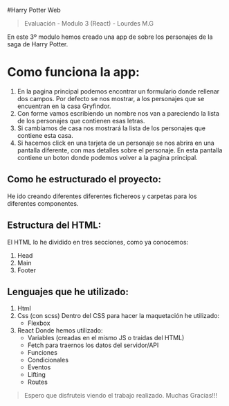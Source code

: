 #Harry Potter Web
> Evaluación - Modulo 3 (React) -  Lourdes M.G

En este 3º modulo hemos creado una app de sobre los personajes de la saga de Harry Potter.

# Como funciona la app:
1. En la pagina principal podemos encontrar un formulario donde rellenar dos campos.
    Por defecto se nos mostrar, a los personajes que se encuentran en la casa Gryfindor.
2. Con forme vamos escribiendo un nombre nos van a pareciendo la lista de los personajes que contienen esas letras.
3. Si cambiamos de casa nos mostrará la lista de los personajes que contiene esta casa.
4. Si hacemos click en una tarjeta de un personaje se nos abrira en una pantalla diferente, con mas detalles sobre el personaje.
En esta pantalla contiene un boton donde podemos volver a la pagina principal.

## Como he estructurado el proyecto:
He ido creando diferentes diferentes fichereos y carpetas para los diferentes componentes.


## Estructura del HTML:
El HTML lo he dividido en tres secciones, como ya conocemos:
1. Head
2. Main
3. Footer

## Lenguajes que he utilizado:
1. Html
2. Css (con scss)
   Dentro del CSS para hacer la maquetación he utilizado:
   * Flexbox
3. React
   Donde hemos utilizado:
   * Variables (creadas en el mismo JS o traidas del HTML)
   * Fetch para traernos los datos del servidor/API
   * Funciones 
   * Condicionales
   * Eventos
   * Lifting
   * Routes


> Espero que disfruteis viendo el trabajo realizado. Muchas Gracias!!!